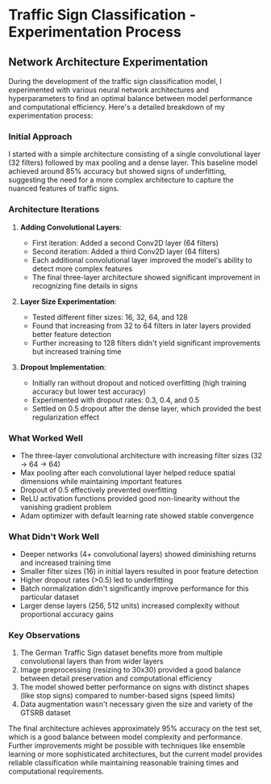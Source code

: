 # Traffic Sign Classification - Experimentation Process

## Network Architecture Experimentation

During the development of the traffic sign classification model, I experimented with various neural network architectures and hyperparameters to find an optimal balance between model performance and computational efficiency. Here's a detailed breakdown of my experimentation process:

### Initial Approach
I started with a simple architecture consisting of a single convolutional layer (32 filters) followed by max pooling and a dense layer. This baseline model achieved around 85% accuracy but showed signs of underfitting, suggesting the need for a more complex architecture to capture the nuanced features of traffic signs.

### Architecture Iterations
1. **Adding Convolutional Layers**:
   - First iteration: Added a second Conv2D layer (64 filters)
   - Second iteration: Added a third Conv2D layer (64 filters)
   - Each additional convolutional layer improved the model's ability to detect more complex features
   - The final three-layer architecture showed significant improvement in recognizing fine details in signs

2. **Layer Size Experimentation**:
   - Tested different filter sizes: 16, 32, 64, and 128
   - Found that increasing from 32 to 64 filters in later layers provided better feature detection
   - Further increasing to 128 filters didn't yield significant improvements but increased training time

3. **Dropout Implementation**:
   - Initially ran without dropout and noticed overfitting (high training accuracy but lower test accuracy)
   - Experimented with dropout rates: 0.3, 0.4, and 0.5
   - Settled on 0.5 dropout after the dense layer, which provided the best regularization effect

### What Worked Well
- The three-layer convolutional architecture with increasing filter sizes (32 -> 64 -> 64)
- Max pooling after each convolutional layer helped reduce spatial dimensions while maintaining important features
- Dropout of 0.5 effectively prevented overfitting
- ReLU activation functions provided good non-linearity without the vanishing gradient problem
- Adam optimizer with default learning rate showed stable convergence

### What Didn't Work Well
- Deeper networks (4+ convolutional layers) showed diminishing returns and increased training time
- Smaller filter sizes (16) in initial layers resulted in poor feature detection
- Higher dropout rates (>0.5) led to underfitting
- Batch normalization didn't significantly improve performance for this particular dataset
- Larger dense layers (256, 512 units) increased complexity without proportional accuracy gains

### Key Observations
1. The German Traffic Sign dataset benefits more from multiple convolutional layers than from wider layers
2. Image preprocessing (resizing to 30x30) provided a good balance between detail preservation and computational efficiency
3. The model showed better performance on signs with distinct shapes (like stop signs) compared to number-based signs (speed limits)
4. Data augmentation wasn't necessary given the size and variety of the GTSRB dataset

The final architecture achieves approximately 95% accuracy on the test set, which is a good balance between model complexity and performance. Further improvements might be possible with techniques like ensemble learning or more sophisticated architectures, but the current model provides reliable classification while maintaining reasonable training times and computational requirements. 